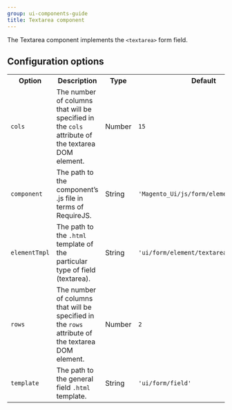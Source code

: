 ```yaml
---
group: ui-components-guide
title: Textarea component
---
```


The Textarea component implements the `<textarea>` form field.

## Configuration options

<table>
  <tr>
    <th>
      Option
    </th>
    <th>
      Description
    </th>
    <th>
      Type
    </th>
    <th>
      Default
    </th>
  </tr>
  <tr>
    <td>
      <code>cols</code>
    </td>
    <td>
      The number of columns that will be specified in the
      <code>cols</code> attribute of the textarea DOM element.
    </td>
    <td>
      Number
    </td>
    <td>
      <code>15</code>
    </td>
  </tr>
  <tr>
    <td>
      <code>component</code>
    </td>
    <td>
      The path to the component’s .js file in terms of RequireJS.
    </td>
    <td>
      String
    </td>
    <td>
      <code>'Magento_Ui/js/form/element/textarea'</code>
    </td>
  </tr>
  <tr>
    <td>
      <code>elementTmpl</code>
    </td>
    <td>
      The path to the <code>.html</code> template of the particular
      type of field (textarea).
    </td>
    <td>
      String
    </td>
    <td>
      <code>'ui/form/element/textarea'</code>
    </td>
  </tr>
  <tr>
    <td>
      <code>rows</code>
    </td>
    <td>
      The number of columns that will be specified in the
      <code>rows</code> attribute of the textarea DOM element.
    </td>
    <td>
      Number
    </td>
    <td>
      <code>2</code>
    </td>
  </tr>
  <tr>
    <td>
      <code>template</code>
    </td>
    <td>
      The path to the general field <code>.html</code> template.
    </td>
    <td>
      String
    </td>
    <td>
      <code>'ui/form/field'</code>
    </td>
  </tr>
</table>
